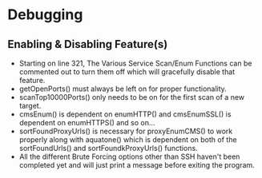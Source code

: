 # Debugging

## Enabling & Disabling Feature(s)

- Starting on line 321, The Various Service Scan/Enum Functions can be commented out to turn them off which will gracefully disable that feature.
- getOpenPorts() must always be left on for proper functionality.
- scanTop10000Ports() only needs to be on for the first scan of a new target.
- cmsEnum() is dependent on enumHTTP() and cmsEnumSSL() is dependent on enumHTTPS() and so on...
- sortFoundProxyUrls() is necessary for proxyEnumCMS() to work properly along with aquatone() which is dependent on both of the sortFoundUrls() and sortFoundkProxyUrls() functions.
- All the different Brute Forcing options other than SSH haven't been completed yet and will just print a message before exiting the program.
